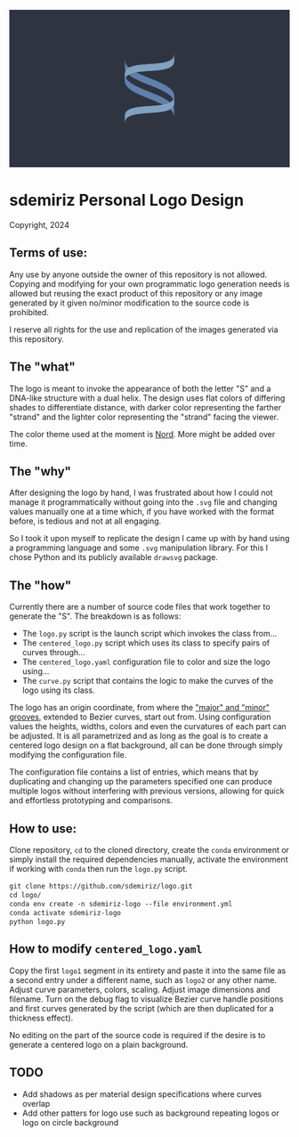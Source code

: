 ![sdemiriz_centered_logo](img/centered_logo.svg) 

# sdemiriz Personal Logo Design 
Copyright, 2024

## Terms of use:
Any use by anyone outside the owner of this repository is not allowed. Copying and modifying for your own
programmatic logo generation needs is allowed but reusing the exact product of this repository or any
image generated by it given no/minor modification to the source code is prohibited.

I reserve all rights for the use and replication of the images generated via this repository.

## The "what"
The logo is meant to invoke the appearance of both the letter "S" and a DNA-like structure with a dual helix. The
design uses flat colors of differing shades to differentiate distance, with darker color representing
the farther "strand" and the lighter color representing the "strand" facing the viewer.

The color theme used at the moment is [Nord](https://www.nordtheme.com/). More might be added over time.

## The "why"
After designing the logo by hand, I was frustrated about how I could not manage it programmatically without going
into the `.svg` file and changing values manually one at a time which, if you have worked with the format before,
is tedious and not at all engaging.

So I took it upon myself to replicate the design I came up with by hand using a programming language and some
`.svg` manipulation library. For this I chose Python and its publicly available `drawsvg` package.

## The "how"
Currently there are a number of source code files that work together to generate the "S". The breakdown is as 
follows:

- The `logo.py` script is the launch script which invokes the class from...
- The `centered_logo.py` script which uses its class to specify pairs of curves through...
- The `centered_logo.yaml` configuration file to color and size the logo using...
- The `curve.py` script that contains the logic to make the curves of the logo using its class.

The logo has an origin coordinate, from where the 
["major" and "minor" grooves](https://www.mun.ca/biology/scarr/MGA2_02-07.html), extended to Bezier curves, start
out from. Using configuration values the heights, widths, colors and even the curvatures of each part
can be adjusted. It is all parametrized and as long as the goal is to create a centered logo design on a 
flat background, all can be done through simply modifying the configuration file.

The configuration file contains a list of entries, which means that by duplicating and changing up the 
parameters specified one can produce multiple logos without interfering with previous versions, allowing 
for quick and effortless prototyping and comparisons.

## How to use:
Clone repository, `cd` to the cloned directory, create the `conda` environment or simply install the 
required dependencies manually, activate the environment if working with `conda` then run the `logo.py` script.
```
git clone https://github.com/sdemiriz/logo.git
cd logo/
conda env create -n sdemiriz-logo --file environment.yml
conda activate sdemiriz-logo
python logo.py
```

## How to modify `centered_logo.yaml`
Copy the first `logo1` segment in its entirety and paste it into the same file as a second entry under a different
name, such as `logo2` or any other name. Adjust curve parameters, colors, scaling. Adjust image dimensions and 
filename. Turn on the debug flag to visualize Bezier curve handle positions and first curves generated by 
the script (which are then duplicated for a thickness effect).

No editing on the part of the source code is required if the desire is to generate a centered logo on a plain
background.

## TODO
- Add shadows as per material design specifications where curves overlap
- Add other patters for logo use such as background repeating logos or logo on circle background

